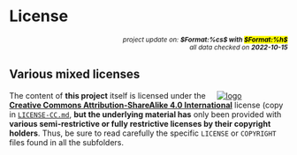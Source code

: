 # License

<div style="display:flex;justify-content:right;">
<small><em>project update on: <strong>$Format:%cs$ with <mark>$Format:%h$</mark></strong></em></small>
</div>
<div style="display:flex;justify-content:right;">
<small><em>all data checked on <strong>2022-10-15</strong></em></small>
</div>

## Various mixed licenses

<span style="width:128px;float:right;">[![logo]][CC-BY-SA-4.0]</span>

[logo]: electronic/.logos/cc-by-sa.svg "CC-BY-SA"

The content of **this project** itself is licensed under the **[Creative
Commons Attribution-ShareAlike 4.0 International][CC-BY-SA-4.0]** license
(copy in [``LICENSE-CC.md``], **but the underlying material has** only been
provided with **various semi-restrictive or fully restrictive licenses by
their copyright holders**. Thus, be sure to read carefully the specific
``LICENSE`` or ``COPYRIGHT`` files found in all the subfolders.

[CC-BY-SA-4.0]: https://creativecommons.org/licenses/by-sa/4.0 "Creative Commons Attribution-ShareAlike 4.0 International"
[``LICENSE-CC.md``]: electronic/LICENSE-CC.md "Creative Commons Attribution-ShareAlike 4.0 International"
